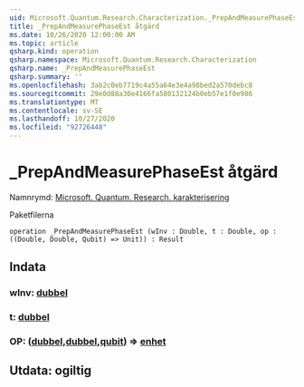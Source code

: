```yaml
---
uid: Microsoft.Quantum.Research.Characterization._PrepAndMeasurePhaseEst
title: _PrepAndMeasurePhaseEst åtgärd
ms.date: 10/26/2020 12:00:00 AM
ms.topic: article
qsharp.kind: operation
qsharp.namespace: Microsoft.Quantum.Research.Characterization
qsharp.name: _PrepAndMeasurePhaseEst
qsharp.summary: ''
ms.openlocfilehash: 3ab2c0eb7719c4a55a64e3e4a98bed2a570debc8
ms.sourcegitcommit: 29e0d88a30e4166fa580132124b0eb57e1f0e986
ms.translationtype: MT
ms.contentlocale: sv-SE
ms.lasthandoff: 10/27/2020
ms.locfileid: "92726448"
---
```

# <a name="_prepandmeasurephaseest-operation"></a>_PrepAndMeasurePhaseEst åtgärd

Namnrymd: [Microsoft. Quantum. Research. karakterisering](xref:Microsoft.Quantum.Research.Characterization)

Paketfilerna [](https://nuget.org/packages/)




```qsharp
operation _PrepAndMeasurePhaseEst (wInv : Double, t : Double, op : ((Double, Double, Qubit) => Unit)) : Result
```


## <a name="input"></a>Indata

### <a name="winv--double"></a>wInv: [dubbel](xref:microsoft.quantum.lang-ref.double)




### <a name="t--double"></a>t: [dubbel](xref:microsoft.quantum.lang-ref.double)




### <a name="op--doubledoublequbit--unit"></a>OP: ([dubbel](xref:microsoft.quantum.lang-ref.double),[dubbel](xref:microsoft.quantum.lang-ref.double),[qubit](xref:microsoft.quantum.lang-ref.qubit)) => [enhet](xref:microsoft.quantum.lang-ref.unit) 





## <a name="output--__invalidresult__"></a>Utdata: __ogiltig <Result>__

